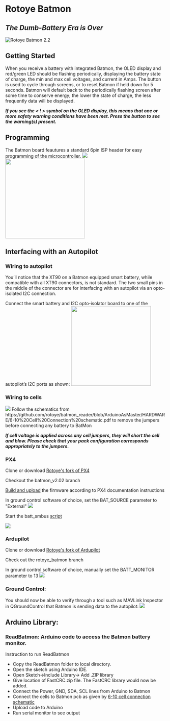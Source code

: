 
# Rotoye Batmon
## *The Dumb-Battery Era is Over*
![](https://lh3.googleusercontent.com/H47S3fEeuooiPsHnVH298wnwPrN6RdQZGKvJUzl5-hQ38AaXzWlaRzRwbxFMnm34zpIN4F5c-m45 "Rotoye Batmon 2.2")
## Getting Started
When you receive a battery with integrated Batmon, the OLED display and red/green LED should be flashing periodically, displaying the battery state of charge, the min and max cell voltages, and current in Amps. The button is used to cycle through screens, or to reset Batmon if held down for 5 seconds. Batmon will default back to the periodically flashing screen after some time to conserve energy; the lower the state of charge, the less frequently data will be displayed.

***If you see the < ! > symbol on the OLED display, this means that one or more safety warning conditions have been met. Press the button to see the warning(s) present.***

## Programming
The Batmon board feautures a standard 6pin ISP header for easy programming of the microcontroller. 
<img src="https://drive.google.com/thumbnail?id=1GzEBrbb3E-LPrZKeRBykzmXpOsr3apaZ" />
<img src="https://www.avrfreaks.net/sites/default/files/icsp_6pin.png" width="250px" height="250px" />


## Interfacing with an Autopilot
### Wiring to autopilot
You’ll notice that the XT90 on a Batmon equipped smart battery, while compatible with all XT90 connectors, is not standard. The two small pins in the middle of the connector are for interfacing with an autopilot via an opto-isolated I2C connection.

Connect the smart battery and I2C opto-isolator board to one of the autopilot’s I2C ports as shown:
<img src="https://lh3.googleusercontent.com/gBS4n6Pyndtr5yQh5yk4Ca43jubVZ2XuNF5aYOVID6yPbo3dYaUzoFU7K0-ibxtygKmYodC9mw8zaiDYKZ-XHWkIPdM2SY1inNAJFh0SNamgEXCzPZrw5ut5wZ20X1u2jk9YcXQK" width="250px" height="250px">

### Wiring to cells
<img src="https://raw.githubusercontent.com/rotoye/batmon_reader/ArduinoAsMaster/HARDWARE/Batmon-pcb.jpg">
Follow the schematics from https://github.com/rotoye/batmon_reader/blob/ArduinoAsMaster/HARDWARE/6-10%20Cell%20Connection%20schematic.pdf to remove the jumpers before connecting any battery to BatMon

***If cell voltage is applied across any cell jumpers, they will short the cell and blow. Please check that your pack configuration corresponds appropriately to the jumpers.***

### PX4
Clone or download [Rotoye's fork of PX4](https://github.com/rotoye/px4_firmware_batmon)

Checkout the batmon_v2.02 branch

[Build and upload](https://dev.px4.io/v1.9.0/en/setup/building_px4.html) the firmware according to PX4 documentation instructions

In ground control software of choice, set the BAT_SOURCE parameter to "External"
<img src="
https://lh5.googleusercontent.com/6m3g3ZVQEpYSnkg60MCGdOUvIyAk3zA0MdIZx2wb_jd7TS-ySbqFobVs8Gu4QLrsTdAUQ0HohmtlGcrXQJgTA-rChpIqQe-wW9eZAhlfe8ZHIXTYCos8Cra6gpfUnvTvtswJpY56">

Start the batt_smbus [script](https://dev.px4.io/v1.9.0/en/middleware/modules_driver.html)

![](https://lh5.googleusercontent.com/2bRcXjxdTqdboj6qWSKkwhtJOFou2oHhYRJzkAYWik_vorzID1a-2K5eO5k9rMEodOgBuMP81-C2vF0LxVDRsV6J7OlXGEjIc-3dZfwVjoxhA5dTHPYKVJBs15hZriPdO1HivRZK)
### Ardupilot
Clone or download [Rotoye's fork of Ardupilot](https://github.com/rotoye/ardupilot)

Check out the rotoye_batmon branch

In ground control software of choice, manually set the BATT_MONITOR parameter to 13
![](https://lh6.googleusercontent.com/jGrWxkMKo8NI_IvOmmfZj3OldKE7GpQflRSuloEQK6REk0yzG2ZnqrDPomHVTyWMh8ntGYH8GlS19wM_smlD8IW2qzn2OTMCFumw-rCgNL-FIi6Ykp2x_qxSrJPjs71mtusVM3dT)
### Ground Control: 
You should now be able to verify through a tool such as MAVLink Inspector in QGroundControl that Batmon is sending data to the autopilot:
![](https://lh5.googleusercontent.com/V0JstU1yGRF2TD5f_jG0rTd1G0AOdylnBa3MxkEBWDDrBUI9mhucqD0yLY6PkL8aMIiNgsOJw4Uv3JPTGgSV-3nMdpEY_yoMjli-yrPDTqe4l1RhSMipDiKdx1Ld9dFQqgj0a3Lz)

## Arduino Library:
### ReadBatmon: Arduino code to access the Batmon battery monitor.
Instruction to run ReadBatmon
- Copy the ReadBatmon folder to local directory. 
- Open the sketch using Arduino IDE. 
- Open Sketch->Include Library-> Add .ZIP library
- Give location of FastCRC.zip file. The FastCRC library would now be added.
- Connect the Power, GND, SDA, SCL lines from Arduino to Batmon
- Connect the cells to Batmon pcb as given by [6-10 cell connection schematic](https://github.com/rotoye/batmon_reader/blob/ArduinoAsMaster/HARDWARE/6-10%20Cell%20Connection%20schematic.pdf)
- Upload code to Arduino
- Run serial monitor to see output

